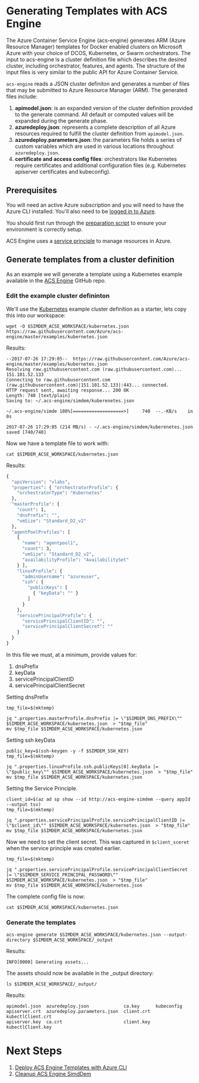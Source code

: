 # Generating Templates with ACS Engine

The Azure Container Service Engine (acs-engine) generates ARM (Azure
Resource Manager) templates for Docker enabled clusters on Microsoft
Azure with your choice of DCOS, Kubernetes, or Swarm
orchestrators. The input to acs-engine is a cluster definition file
which describes the desired cluster, including orchestrator, features,
and agents. The structure of the input files is very similar to the
public API for Azure Container Service.

`acs-engine` reads a JSON cluster definiton and generates a number of
files that may be submitted to Azure Resource Manager (ARM). The
generated files include:

  1. **apimodel.json**: is an expanded version of the cluster
     definition provided to the generate command. All default or
     computed values will be expanded during the generate phase.
  2. **azuredeploy.json**: represents a complete description of all
     Azure resources required to fulfill the cluster definition from
     `apimodel.json`.
  3. **azuredeploy.parameters.json**: the parameters file holds a
     series of custom variables which are used in various locations
     throughout `azuredeploy.json`.
  4. **certificate and access config files**: orchestrators like
     Kubernetes require certificates and additional configuration
     files (e.g. Kubernetes apiserver certificates and kubeconfig).

## Prerequisites

You will need an active Azure subscription and you will need to have
the Azure CLI installed. You'll also need to
be [logged in to Azure](../../azure/login/README.md).

You should first run through the [preparation script](https://github.com/Azure/acs-demos/blob/master/acs-engine/preparation/README.md) to ensure your environment is correctly setup.

ACS Engine uses a [service principle](../../azure/service_principle/create/README.md) to manage resources in Azure.

## Generate templates from a cluster definition

As an example we will generate a template using a Kubernetes example
available in the [ACS Engine](http://github.com/azure/acs-engine)
GitHub repo.

### Edit the example cluster defininton 

We'll use
the
[Kubernetes](https://raw.githubusercontent.com/Azure/acs-engine/master/examples/kubernetes.json) example
cluster definition as a starter, lets copy this into our workspace:

```
wget -O $SIMDEM_ACSE_WORKSPACE/kubernetes.json https://raw.githubusercontent.com/Azure/acs-engine/master/examples/kubernetes.json
```

Results:

```
--2017-07-26 17:29:05--  https://raw.githubusercontent.com/Azure/acs-engine/master/examples/kubernetes.json
Resolving raw.githubusercontent.com (raw.githubusercontent.com)... 151.101.52.133
Connecting to raw.githubusercontent.com (raw.githubusercontent.com)|151.101.52.133|:443... connected.
HTTP request sent, awaiting response... 200 OK
Length: 740 [text/plain]
Saving to: ~/.acs-engine/simdem/kuberenetes.json

~/.acs-engine/simde 100%[===================>]     740  --.-KB/s    in 0s

2017-07-26 17:29:05 (214 MB/s) - ~/.acs-engine/simdem/kuberenetes.json saved [740/740]
```

Now we have a template file to work with:

```
cat $SIMDEM_ACSE_WORKSPACE/kubernetes.json
```

Results:

```expected_similarity=0.5
{
  "apiVersion": "vlabs", 
  "properties": { "orchestratorProfile": {
    "orchestratorType": "Kubernetes" 
  }, 
  "masterProfile": { 
    "count": 1,
    "dnsPrefix": "", 
	"vmSize": "Standard_D2_v2" 
  }, 
  "agentPoolProfiles": [ 
    { 
	  "name": "agentpool1", 
	  "count": 3, 
	  "vmSize": "Standard_D2_v2",
	  "availabilityProfile": "AvailabilitySet" 
	} ],
	"linuxProfile": {
	  "adminUsername": "azureuser", 
	  "ssh": { 
	    "publicKeys": [ 
		  { "keyData": "" } 
	    ] 
	  } 
	}, 
	"servicePrincipalProfile": { 
	  "servicePrincipalClientID": "", 
	  "servicePrincipalClientSecret": "" 
	} 
  } 
}
```

In this file we must, at a minimum, provide values for:

  1. dnsPrefix
  2. keyData
  3. servicePrincipalClientID
  4. servicePrincipalClientSecret

Setting dnsPrefix

```
tmp_file=$(mktemp)
```

```
jq ".properties.masterProfile.dnsPrefix |= \"$SIMDEM_DNS_PREFIX\"" $SIMDEM_ACSE_WORKSPACE/kubernetes.json  > "$tmp_file"
mv $tmp_file $SIMDEM_ACSE_WORKSPACE/kubernetes.json
```
Setting ssh keyData

```
public_key=$(ssh-keygen -y -f $SIMDEM_SSH_KEY)
tmp_file=$(mktemp)
```

```
jq ".properties.linuxProfile.ssh.publicKeys[0].keyData |= \"$public_key\"" $SIMDEM_ACSE_WORKSPACE/kubernetes.json  > "$tmp_file"
mv $tmp_file $SIMDEM_ACSE_WORKSPACE/kubernetes.json
```

Setting the Service Principle.

```
client_id=$(az ad sp show --id http://acs-engine-simdem --query appId --output tsv)
tmp_file=$(mktemp)
```

```
jq ".properties.servicePrincipalProfile.servicePrincipalClientID |= \"$client_id\"" $SIMDEM_ACSE_WORKSPACE/kubernetes.json  > "$tmp_file"
mv $tmp_file $SIMDEM_ACSE_WORKSPACE/kubernetes.json
```

Now we need to set the client secret. This was captured in
`$client_sceret` when the service principle was created earlier.

```
tmp_file=$(mktemp)
```

```
jq ".properties.servicePrincipalProfile.servicePrincipalClientSecret |= \"$SIMDEM_SERVICE_PRINCIPAL_PASSWORD\"" $SIMDEM_ACSE_WORKSPACE/kubernetes.json  > "$tmp_file"
mv $tmp_file $SIMDEM_ACSE_WORKSPACE/kubernetes.json
```

The complete config file is now:

```
cat $SIMDEM_ACSE_WORKSPACE/kubernetes.json
```


### Generate the templates

```
acs-engine generate $SIMDEM_ACSE_WORKSPACE/kubernetes.json --output-directory $SIMDEM_ACSE_WORKSPACE/_output
```

Results:

```
INFO[0000] Generating assets...
```

The assets should now be available in the _output directory:

```
ls $SIMDEM_ACSE_WORKSPACE/_output/
```

Results:

```expected_similarity=0.9
apimodel.json  azuredeploy.json             ca.key      kubeconfig
apiserver.crt  azuredeploy.parameters.json  client.crt  kubectlClient.crt
apiserver.key  ca.crt                       client.key  kubectlClient.key
```

# Next Steps

  1. [Deploy ACS Engine Templates with Azure CLI](../deploy/README.md)
  2. [Cleanup ACS Engine SimdDem](../cleanup/README.md)

